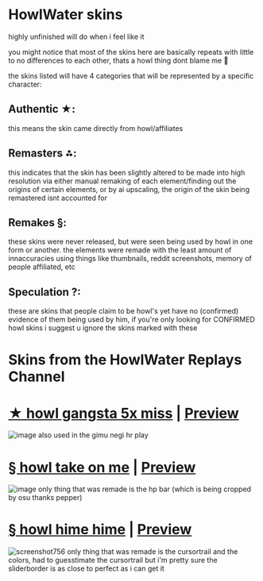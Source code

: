 # HowlWater skins
highly unfinished will do when i feel like it

you might notice that most of the skins here are basically repeats with little to no differences to each other, thats a howl thing dont blame me 🤷

the skins listed will have 4 categories that will be represented by a specific character: 
## Authentic ★: 
this means the skin came directly from howl/affiliates

## Remasters ⁂: 
this indicates that the skin has been slightly altered to be made into high resolution via either manual remaking of each element/finding out the origins of certain elements, or by ai upscaling, the origin of the skin being remastered isnt accounted for

## Remakes §:
these skins were never released, but were seen being used by howl in one form or another. the elements were remade with the least amount of innaccuracies using things like thumbnails, reddit screenshots, memory of people affiliated, etc

## Speculation ?:
these are skins that people claim to be howl's yet have no (confirmed) evidence of them being used by him, if you're only looking for CONFIRMED howl skins i suggest u ignore the skins marked with these

# Skins from the HowlWater Replays Channel

# [★ howl gangsta 5x miss](https://cdn.discordapp.com/attachments/1176264621926125580/1176264858220634192/howl.osk) | [Preview](https://www.youtube.com/watch?v=GHpWsJ-XMaA)
![image](https://github.com/nymphiaosu/howlwater-skins/assets/117044049/fc663fcc-14d2-433f-b36e-0b69df570d8b.png)
also used in the gimu negi hr play

# [§ howl take on me](https://cdn.discordapp.com/attachments/1176264621926125580/1176267802080981063/howl.osk) | [Preview](https://www.youtube.com/watch?v=TIxqM2xwAXM)
![image](https://github.com/nymphiaosu/howlwater-skins/assets/117044049/ee04e9fa-46d2-46f7-bb3b-aa57f9a90b14.png)
only thing that was remade is the hp bar (which is being cropped by osu thanks pepper)

# [§ howl hime hime](https://cdn.discordapp.com/attachments/1176264621926125580/1176268160173883393/howl.osk) | [Preview](https://www.youtube.com/watch?v=Hp6ZPuTWC1k)
![screenshot756](https://github.com/nymphiaosu/howlwater-skins/assets/117044049/a160fe8b-1807-438b-9a93-7946bd7744ca.png)
only thing that was remade is the cursortrail and the colors, had to guesstimate the cursortrail but i'm pretty sure the sliderborder is as close to perfect as i can get it





